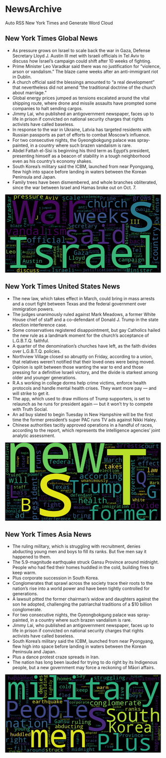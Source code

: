 # NewsArchive
Auto RSS New York Times and Generate Word Cloud

## New York Times Global News
* As pressure grows on Israel to scale back the war in Gaza, Defense Secretary Lloyd J. Austin III met with Israeli officials in Tel Aviv to discuss how Israel’s campaign could shift after 10 weeks of fighting.
* Prime Minister Leo Varadkar said there was no justification for “violence, arson or vandalism.” The blaze came weeks after an anti-immigrant riot in Dublin.
* A church official said the blessings amounted to “a real development” that nevertheless did not amend “the traditional doctrine of the church about marriage.”
* Global energy prices jumped as tensions escalated around the vital shipping route, where drone and missile assaults have prompted some companies to halt sending cargos.
* Jimmy Lai, who published an antigovernment newspaper, faces up to life in prison if convicted on national security charges that rights activists have called baseless.
* In response to the war in Ukraine, Latvia has targeted residents with Russian passports as part of efforts to combat Moscow’s influence.
* For two consecutive nights, the Gyeongbokgung palace was spray-painted, in a country where such brazen vandalism is rare.
* Abdel Fattah el-Sisi is beginning his third term as Egypt’s president, presenting himself as a beacon of stability in a tough neighborhood even as his country’s economy shakes.
* South Korea’s military said the ICBM, launched from near Pyongyang, flew high into space before landing in waters between the Korean Peninsula and Japan.
* Family trees have been dismembered, and whole branches obliterated, since the war between Israel and Hamas broke out on Oct. 7.

![Global](./global.png)
## New York Times United States News
* The new law, which takes effect in March, could bring in mass arrests and a court fight between Texas and the federal government over immigration powers.
* The judges unanimously ruled against Mark Meadows, a former White House chief of staff and a co-defendant of Donald J. Trump in the state election interference case.
* Some conservatives registered disappointment, but gay Catholics hailed the new rule as a landmark moment for the church’s acceptance of L.G.B.T.Q. faithful.
* A quarter of the denomination’s churches have left, as the faith divides over L.G.B.T.Q. policies.
* Northview Village closed so abruptly on Friday, according to a union, that relatives weren’t notified that their loved ones were being moved.
* Opinion is split between those wanting the war to end and those pressing for a definitive Israeli victory, and the divide is starkest among older and younger generations.
* R.A.s working in college dorms help crime victims, enforce health protocols and handle mental health crises. They want more pay — and will strike to get it.
* The app, which used to draw millions of Trump supporters, is set to relaunch as he runs for president again — but it won’t try to compete with Truth Social.
* An ad buy slated to begin Tuesday in New Hampshire will be the first time the former president’s super PAC runs TV ads against Nikki Haley.
* Chinese authorities tacitly approved operations in a handful of races, according to the report, which represents the intelligence agencies’ joint analytic assessment.

![US](./usnews.png)
## New York Times Asia News
* The ruling military, which is struggling with recruitment, denies abducting young men and boys to fill its ranks. But five men say it happened to them.
* The 5.9-magnitude earthquake struck Gansu Province around midnight. People who had fled their homes huddled in the cold, building fires to keep warm.
* Plus corporate succession in South Korea.
* Conglomerates that sprawl across the society trace their roots to the nation’s rise into a world power and have been tightly controlled for generations.
* A lawsuit pitted the former chairman’s widow and daughters against the son he adopted, challenging the patriarchal traditions of a $10 billion conglomerate.
* For two consecutive nights, the Gyeongbokgung palace was spray-painted, in a country where such brazen vandalism is rare.
* Jimmy Lai, who published an antigovernment newspaper, faces up to life in prison if convicted on national security charges that rights activists have called baseless.
* South Korea’s military said the ICBM, launched from near Pyongyang, flew high into space before landing in waters between the Korean Peninsula and Japan.
* Plus a dance protest craze spreads in Iran.
* The nation has long been lauded for trying to do right by its Indigenous people, but a new government may force a reckoning of Māori affairs.

![Asian](./asian.png)
